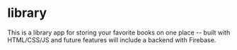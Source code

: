 # library

This is a library app for storing your favorite books on one place -- built with HTML/CSS/JS and future features will include a backend with Firebase.
